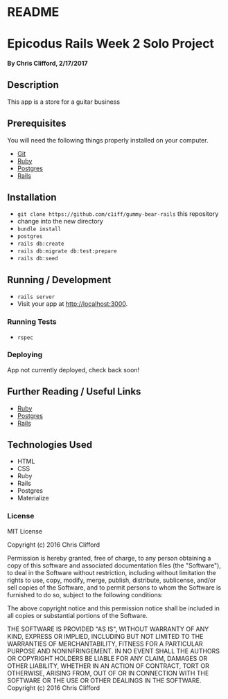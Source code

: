 
# README

# Epicodus Rails Week 2 Solo Project

#### By Chris Clifford, 2/17/2017

## Description

This app is a store for a guitar business  

## Prerequisites

You will need the following things properly installed on your computer.

* [Git](http://git-scm.com/)
* [Ruby](http://ruby-lang.org/)
* [Postgres](https://www.postgresql.org/)
* [Rails](http://rubyonrails.com/)


## Installation

* `git clone https://github.com/c1iff/gummy-bear-rails` this repository
* change into the new directory
* `bundle install`
* `postgres`
* `rails db:create`
* `rails db:migrate db:test:prepare`
* `rails db:seed`


## Running / Development

* `rails server`
* Visit your app at [http://localhost:3000](http://localhost:3000).

### Running Tests

* `rspec`

### Deploying

App not currently deployed, check back soon!

## Further Reading / Useful Links


* [Ruby](http://ruby-lang.org/)
* [Postgres](https://www.postgresql.org/)
* [Rails](http://rubyonrails.com/)

## Technologies Used

  * HTML
  * CSS
  * Ruby
  * Rails
  * Postgres
  * Materialize

  ### License

  MIT License

  Copyright (c) 2016 Chris Clifford

  Permission is hereby granted, free of charge, to any person obtaining a copy
  of this software and associated documentation files (the "Software"), to deal
  in the Software without restriction, including without limitation the rights
  to use, copy, modify, merge, publish, distribute, sublicense, and/or sell
  copies of the Software, and to permit persons to whom the Software is
  furnished to do so, subject to the following conditions:

  The above copyright notice and this permission notice shall be included in all
  copies or substantial portions of the Software.

  THE SOFTWARE IS PROVIDED "AS IS", WITHOUT WARRANTY OF ANY KIND, EXPRESS OR
  IMPLIED, INCLUDING BUT NOT LIMITED TO THE WARRANTIES OF MERCHANTABILITY,
  FITNESS FOR A PARTICULAR PURPOSE AND NONINFRINGEMENT. IN NO EVENT SHALL THE
  AUTHORS OR COPYRIGHT HOLDERS BE LIABLE FOR ANY CLAIM, DAMAGES OR OTHER
  LIABILITY, WHETHER IN AN ACTION OF CONTRACT, TORT OR OTHERWISE, ARISING FROM,
  OUT OF OR IN CONNECTION WITH THE SOFTWARE OR THE USE OR OTHER DEALINGS IN THE
  SOFTWARE.
  Copyright (c) 2016 Chris Clifford
